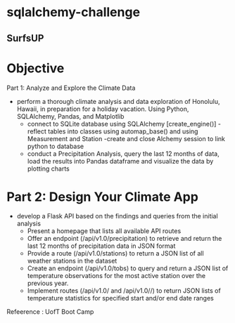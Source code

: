 # sqlalchemy-challenge

## SurfsUP

# Objective

Part 1: Analyze and Explore the Climate Data
- perform a thorough climate analysis and data exploration of Honolulu, Hawaii, in preparation for a holiday vacation. Using Python, SQLAlchemy, Pandas, and Matplotlib
    - connect to SQLite database using SQLAlchemy [create_engine()]
    -reflect tables into classes using automap_base() and using Measurement and Station
    -create and close Alchemy session to link python to database
    - conduct a Precipitation Analysis, query the last 12 months of data, load the results into Pandas dataframe and visualize the data by plotting charts

# Part 2: Design Your Climate App
- develop a Flask API based on the findings and queries from the initial analysis
    - Present a homepage that lists all available API routes
    - Offer an endpoint (/api/v1.0/precipitation) to retrieve and return the last 12 months of precipitation data in JSON format
    - Provide a route (/api/v1.0/stations) to return a JSON list of all weather stations in the dataset
    - Create an endpoint (/api/v1.0/tobs) to query and return a JSON list of temperature observations for the most active station over the previous year.
    - Implement routes (/api/v1.0/<start> and /api/v1.0/<start>/<end>) to return JSON lists of temperature statistics for specified start and/or end date ranges


Refeerence : UofT Boot Camp
